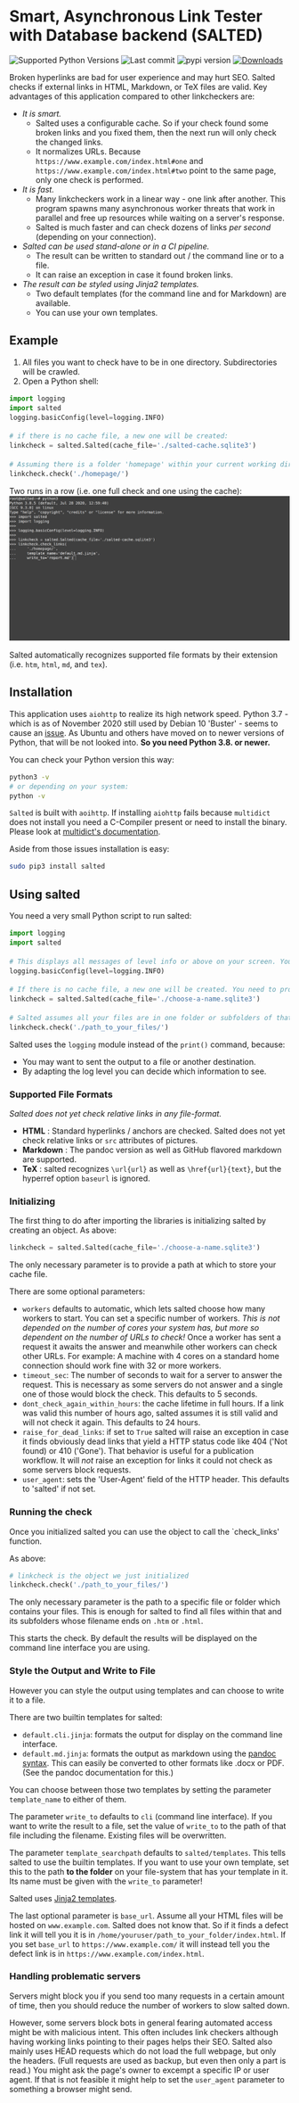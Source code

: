 # Smart, Asynchronous Link Tester with Database backend (SALTED)

![Supported Python Versions](https://img.shields.io/pypi/pyversions/salted)
![Last commit](https://img.shields.io/github/last-commit/RuedigerVoigt/salted)
![pypi version](https://img.shields.io/pypi/v/salted)
[![Downloads](https://pepy.tech/badge/salted)](https://pepy.tech/project/salted)

Broken hyperlinks are bad for user experience and may hurt SEO.
Salted checks if external links in HTML, Markdown, or TeX files are valid.
Key advantages of this application compared to other linkcheckers are:
* *It is smart.*
    * Salted uses a configurable cache. So if your check found some broken links and you fixed them, then the next run will only check the changed links.
    * It normalizes URLs. Because `https://www.example.com/index.html#one` and `https://www.example.com/index.html#two` point to the same page, only one check is performed.
* *It is fast.*
    * Many linkcheckers work in a linear way - one link after another. This program spawns many asynchronous worker threats that work in parallel and free up resources while waiting on a server's response.
    * Salted is much faster and can check dozens of links *per second* (depending on your connection).
* *Salted can be used stand-alone or in a CI pipeline.*
     * The result can be written to standard out / the command line or to a file.
     * It can raise an exception in case it found broken links.
* *The result can be styled using Jinja2 templates.*
     * Two default templates (for the command line and for Markdown) are available.
     * You can use your own templates. 

## Example

1. All files you want to check have to be in one directory. Subdirectories will be crawled.
2. Open a Python shell:
```python
import logging
import salted
logging.basicConfig(level=logging.INFO)

# if there is no cache file, a new one will be created:
linkcheck = salted.Salted(cache_file='./salted-cache.sqlite3')

# Assuming there is a folder 'homepage' within your current working directory:
linkcheck.check('./homepage/')
```
Two runs in a row (i.e. one full check and one using the cache):
![Using salted - animated example](https://github.com/RuedigerVoigt/salted/raw/main/documentation/salted-0.5.2.gif)

Salted automatically recognizes supported file formats by their extension (i.e. `htm`, `html`, `md`, and `tex`).

## Installation

This application uses `aiohttp` to realize its high network speed. Python 3.7 - which is as of November 2020 still used by Debian 10 'Buster' - seems to cause an [issue](https://github.com/aio-libs/aiohttp/issues/3535). As Ubuntu and others have moved on to newer versions of Python, that will be not looked into. **So you need Python 3.8. or newer.**

You can check your Python version this way:
```bash
python3 -v
# or depending on your system:
python -v
```

`Salted` is built with `aoihttp`.
If installing `aiohttp` fails because `multidict` does not install you need a C-Compiler present or need to install the binary. Please look at [multidict's documentation](https://github.com/aio-libs/multidict).

Aside from those issues installation is easy:

```bash
sudo pip3 install salted
```

## Using salted


You need a very small Python script to run salted:

```python
import logging
import salted

# This displays all messages of level info or above on your screen. You could write the log output to a file.
logging.basicConfig(level=logging.INFO)

# If there is no cache file, a new one will be created. You need to provide a path / name:
linkcheck = salted.Salted(cache_file='./choose-a-name.sqlite3')

# Salted assumes all your files are in one folder or subfolders of that:
linkcheck.check('./path_to_your_files/')
```

Salted uses the `logging` module instead of the `print()` command, because:
* You may want to sent the output to a file or another destination.
* By adapting the log level you can decide which information to see.

### Supported File Formats

*Salted does not yet check relative links in any file-format.*

* **HTML** : Standard hyperlinks / anchors are checked. Salted does not yet check relative links or `src` attributes of pictures.
* **Markdown** : The pandoc version as well as GitHub flavored markdown are supported.
* **TeX** : salted recognizes `\url{url}` as well as `\href{url}{text}`, but the hyperref option `baseurl` is ignored.

### Initializing

The first thing to do after importing the libraries is initializing salted by creating an object. As above:
```python
linkcheck = salted.Salted(cache_file='./choose-a-name.sqlite3')
```
The only necessary parameter is to provide a path at which to store your cache file.

There are some optional parameters:
* `workers` defaults to automatic, which lets salted choose how many workers to start. You can set a specific number of workers. *This is not depended on the number of cores your system has, but more so dependent on the number of URLs to check!* Once a worker has sent a request it awaits the answer and meanwhile other workers can check other URLs. For example: A machine with 4 cores on a standard home connection should work fine with 32 or more workers.
* `timeout_sec`: The number of seconds to wait for a server to answer the request. This is necessary as some servers do not answer and a single one of those would block the check. This defaults to 5 seconds. 
* `dont_check_again_within_hours`: the cache lifetime in full hours. If a link was valid this number of hours ago, salted assumes it is still valid and will not check it again. This defaults to 24 hours.
* `raise_for_dead_links`: if set to `True` salted will raise an exception in case it finds obviously dead links that yield a HTTP status code like 404 ('Not found) or 410 ('Gone'). That behavior is useful for a publication workflow. It will *not* raise an exception for links it could not check as some servers block requests.
* `user_agent`: sets the 'User-Agent' field of the HTTP header. This defaults to 'salted' if not set.

### Running the check

Once you initialized salted you can use the object to call the `check_links' function.

As above:
```python
# linkcheck is the object we just initialized
linkcheck.check('./path_to_your_files/')
```

The only necessary parameter is the path to a specific file or folder which contains your files. This is enough for salted to find all files within that and its subfolders whose filename ends on `.htm` or `.html`.

This starts the check. By default the results will be displayed on the command line interface you are using.

### Style the Output and Write to File

However you can style the output using templates and can choose to write it to a file.

There are two builtin templates for salted:
* `default.cli.jinja`: formats the output for display on the command line interface.
* `default.md.jinja`: formats the output as markdown using the [pandoc syntax](https://pandoc.org/). This can easily be converted to other formats like .docx or PDF. (See the pandoc documentation for this.)

You can choose between those two templates by setting the parameter `template_name` to either of them.

The parameter `write_to` defaults to `cli` (command line interface). If you want to write the result to a file, set the value of `write_to` to the path of that file including the filename. Existing files will be overwritten.

The parameter `template_searchpath` defaults to `salted/templates`. This tells salted to use the builtin templates. If you want to use your own template, set this to the path **to the folder** on your file-system that has your template in it. Its name must be given with the `write_to` parameter!

Salted uses [Jinja2 templates](https://jinja.palletsprojects.com/en/2.11.x/).


The last optional parameter is `base_url`. Assume all your HTML files will be hosted on `www.example.com`. Salted does not know that. So if it finds a defect link it will tell you it is in `/home/youruser/path_to_your_folder/index.html`. If you set `base_url` to `https://www.example.com/` it will instead tell you the defect link is in `https://www.example.com/index.html`.

### Handling problematic servers

Servers might block you if you send too many requests in a certain amount of time, then you should reduce the number of workers to slow salted down.

However, some servers block bots in general fearing automated access might be with malicious intent. This often includes link checkers although having working links pointing to their pages helps their SEO. Salted also mainly uses HEAD requests which do not load the full webpage, but only the headers. (Full requests are used as backup, but even then only a part is read.) You might ask the page's owner to excempt a specific IP or user agent. If that is not feasible it might help to set the `user_agent` parameter to something a browser might send.
